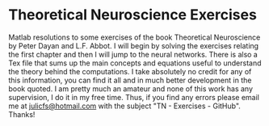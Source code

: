 # Theoretical Neuroscience Exercises
Matlab resolutions to some exercises of the book Theoretical Neuroscience by Peter Dayan and L.F. Abbot. I will begin by solving the exercises relating the first chapter and then I will jump to the neural networks. There is also a Tex file that sums up the main concepts and equations useful to understand the theory behind the computations. I take absolutely no credit for any of this information, you can find it all and in much better development in the book quoted.
I am pretty much an amateur and none of this work has any supervision, I do it in my free time. Thus, if you find any errors please email me at julicfs@hotmail.com with the subject "TN - Exercises - GitHub". Thanks!
